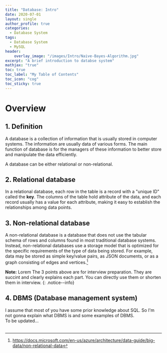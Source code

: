 ```yaml
---
title: "Database: Intro"
date: 2020-07-01
layout: single
author_profile: true
categories:
  - Database System
tags: 
  - Database System
  - MySQL
header:
    overlay_image: "/images/Intro/Naive-Bayes-Algorithm.jpg"
excerpt: "A brief introduction to databse system"
mathjax: "true"
toc: true
toc_label: "My Table of Contents"
toc_icon: "cog"
toc_sticky: true
---
```

# Overview

## 1. Definition
A database is a collection of information that is usually stored in computer systems. The information are usually data of various forms. The main function of database is for the managers of these information to better store and manipulate the data efficiently. 

A database can be either relational or non-relational.

## 2. Relational database
In a relational database, each row in the table is a record with a "unique ID" called the __key__. The columns of the table hold attribute of the data, and each record usually has a value for each attribute, making it easy to establish the relationships among data points.

## 3. Non-relational database
A non-relational database is a database that does not use the tabular schema of rows and columns found in most traditional database systems. Instead, non-relational databases use a storage model that is optimized for the specific requirements of the type of data being stored. For example, data may be stored as simple key/value pairs, as JSON documents, or as a graph consisting of edges and vertices.[^1]

**Note:** Lorem The 3 points above are for interview preparation. They are succint and clearly explains each part. You can directly use them or shorten them in interview.
{: .notice--info}

## 4. DBMS (Database management system)
I assume that most of you have some prior knowledge about SQL. So I'm not gonna explain what DBMS is and some examples of DBMS. 
<br>
To be updated...
<br>
<br>


[^1]:https://docs.microsoft.com/en-us/azure/architecture/data-guide/big-data/non-relational-data